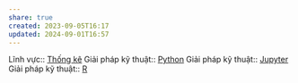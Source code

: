 ```yaml
---
share: true
created: 2023-09-05T16:17
updated: 2024-09-01T16:57
---
```

Lĩnh vực:: [Thống kê](../../L%C4%A9nh%20v%E1%BB%B1c/Khoa%20h%E1%BB%8Dc%20d%E1%BB%AF%20li%E1%BB%87u/Th%E1%BB%91ng%20k%C3%AA.md)
Giải pháp kỹ thuật:: [Python](Python.md)
Giải pháp kỹ thuật:: [Jupyter](Jupyter.md)
Giải pháp kỹ thuật:: [R](R.md)